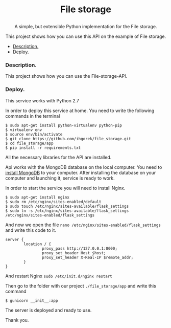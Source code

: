 # <p align="center">File storage
 
<p align="center">A simple, but extensible Python 
implementation for the File storage.

<p align="center">This project shows how you can use this API on the
example of File storage.

  * [Description.](#description)
  * [Deploy.](#deploy)

  
### Description.

This project shows how you can use the File-storage-API.

### Deploy.

This service works with Python 2.7

In order to deploy this service at home. You need to write the following commands in the terminal

```
$ sudo apt-get install python-virtualenv python-pip
$ virtualenv env
$ source env/bin/activate
$ git clone https://github.com/ihgorek/file_storage.git
$ cd file_storage/app
$ pip install -r requirements.txt 
```
All the necessary libraries for the API are installed.

Api works with the MongoDB database on the local computer.
You need to [install MongoDB](https://docs.mongodb.com/manual/installation/)
to your computer.
After installing the database on your computer and launching it, 
service is ready to work.

In order to start the service you will need to install Nginx.
```
$ sudo apt-get install nginx
$ sudo rm /etc/nginx/sites-enabled/default
$ sudo touch /etc/nginx/sites-available/flask_settings
$ sudo ln -s /etc/nginx/sites-available/flask_settings /etc/nginx/sites-enabled/flask_settings
```
And now we open the file `nano /etc/nginx/sites-enabled/flask_settings` 
and write this code to it.

```
server {
        location / {
                proxy_pass http://127.0.0.1:8000;
                proxy_set_header Host $host;
                proxy_set_header X-Real-IP $remote_addr;
        }
}
```
And restart Nginx `sudo /etc/init.d/nginx restart`

Then go to the folder with our project
`./file_storage/app` and write this command
```
$ gunicorn __init__:app
```

The server is deployed and ready to use. 

Thank you.


